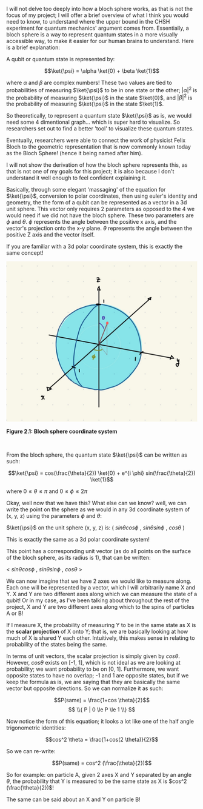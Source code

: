I will not delve too deeply into how a bloch sphere works, as that is not the focus of my project; I will offer a brief overview of what I think you would need to know, to understand where the upper bound in the CHSH experiment for quantum mechanics' argument comes from. Essentially, a bloch sphere is a way to represent quantum states in a more visually accessible way, to make it easier for our human brains to understand. Here is a brief explanation: 

A qubit or quantum state is represented by: 

$$\ket{\psi} = \alpha \ket{0} + \beta \ket{1}$$

where $\alpha$ and $\beta$ are complex numbers! These two values are tied to probabilities of measuring $\ket{\psi}$ to be in one state or the other; $|{\alpha}|^2$ is the probability of measuring $\ket{\psi}$ in the state $\ket{0}$, and $|\beta|^2$ is the probability of measuring $\ket{\psi}$ in the state $\ket{1}$.

So theoretically, to represent a quantum state $\ket{\psi}$ as is, we would need some 4 dimentional graph... which is super hard to visualize. So researchers set out to find a better 'tool' to visualize these quantum states. 

Eventually, researchers were able to connect the work of physicist Felix Bloch to the geometric representation that is now commonly known today as the Bloch Sphere! (hence it being named after him).

I will not show the derivation of how the bloch sphere represents this, as that is not one of my goals for this project; it is also because I don't understand it well enough to feel confident explaining it.

Basically, through some elegant 'massaging' of the equation for $\ket{\psi}$, conversion to polar coordinates, then using euler's identity and geometry, the the form of a qubit can be represented as a vector in a 3d unit sphere. This vector only requires 2 parameters as opposed to the 4 we would need if we did not have the bloch sphere. These two parameters are $\phi$ and $\theta$. $\phi$ represents the angle between the positive x axis, and the vector's projection onto the x-y plane.  $\theta$ represents the angle between the positive Z axis and the vector itself.

If you are familiar with a 3d polar coordinate system, this is exactly the same concept!

<img src="/images/blochSpheree.png" width="550">

**Figure 2.1: Bloch sphere coordinate system**

<br />

From the bloch sphere, the quantum state $\ket{\psi}$ can be written as such:

$$\ket{\psi} = cos(\frac{\theta}{2}) \ket{0} + e^{i \phi} sin(\frac{\theta}{2}) \ket{1}$$

where $0 \le \theta \le \pi$ and $0 \le \phi \le 2 \pi$

Okay, well now that we have this? What else can we know? well, we can write the point on the sphere as we would in any 3d coordinate system of (x, y, z) using the parameters $\phi$ and $\theta$:

$\ket{\psi}$ on the unit sphere (x, y, z) is: ( $sin \theta cos \phi$ , $sin \theta sin \phi$ , $cos \theta$ )

This is exactly the same as a 3d polar coordinate system!

This point has a corresponding unit vector (as do all points on the surface of the bloch sphere, as its radius is 1), that can be written: 

< $sin \theta cos \phi$ , $sin \theta sin \phi$ , $cos \theta$ >

We can now imagine that we have 2 axes we would like to measure along. Each one will be represented by a vector, which I will arbitrarily name X and Y. 
X and Y are two different axes along which we can measure the state of a qubit! Or in my case, as I've been talking about throughout the rest of the project, X and Y are two different axes along which to the spins of particles A or B!

If I measure X, the probability of measuring Y to be in the same state as X is the **scalar projection** of X onto Y; that is, we are basically looking at how much of X is shared Y each other. Intuitively, this makes sense in relating to probability of the states being the same.

In terms of unit vectors, the scalar projection is simply given by $cos \theta$. However, $cos \theta$ exists on [-1, 1], which is not ideal as we are looking at probability; we want probability to be on [0, 1]. Furthermore, we want opposite states to have no overlap; -1 and 1 are opposite states, but if we keep the formula as is, we are saying that they are basically the same vector but opposite directions. So we can normalize it as such:

$$P(same) = \frac{1+cos \theta}{2}$$
$$ \\{ P | 0 \le P \le 1 \\} $$

Now notice the form of this equation; it looks a lot like one of the half angle trigonometric identities: 

$$cos^2 \theta = \frac{1+cos(2 \theta)}{2}$$

So we can re-write:

$$P(same) = cos^2 (\frac{\theta}{2})$$

So for example: on particle A, given 2 axes X and Y separated by an angle $\theta$, the probability that Y is measured to be the same state as X is $cos^2 (\frac{\theta}{2})$!

The same can be said about an X and Y on particle B!


